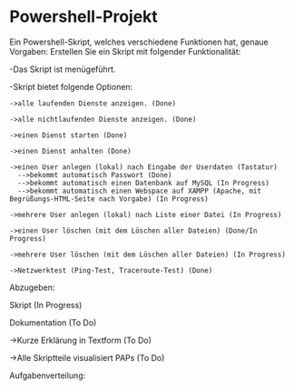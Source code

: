 # Powershell-Projekt
Ein Powershell-Skript, welches verschiedene Funktionen hat, genaue Vorgaben:
Erstellen Sie ein Skript mit folgender Funktionalität:

  -Das Skript ist menügeführt.
  
  -Skript bietet folgende Optionen:
  
    ->alle laufenden Dienste anzeigen. (Done)
    
    ->alle nichtlaufenden Dienste anzeigen. (Done)
    
    ->einen Dienst starten (Done)
    
    ->einen Dienst anhalten (Done)
    
    ->einen User anlegen (lokal) nach Eingabe der Userdaten (Tastatur)
      -->bekommt automatisch Passwort (Done)
      -->bekommt automatisch einen Datenbank auf MySQL (In Progress)
      -->bekommt automatisch einen Webspace auf XAMPP (Apache, mit Begrüßungs-HTML-Seite nach Vorgabe) (In Progress)
      
    ->mehrere User anlegen (lokal) nach Liste einer Datei (In Progress)
    
    ->einen User löschen (mit dem Löschen aller Dateien) (Done/In Progress)
    
    ->mehrere User löschen (mit dem Löschen aller Dateien) (In Progress)
    
    ->Netzwerktest (Ping-Test, Traceroute-Test) (Done)
    
Abzugeben:

Skript (In Progress)

Dokumentation (To Do)

  ->Kurze Erklärung in Textform (To Do)

  ->Alle Skriptteile visualisiert PAPs (To Do)

Aufgabenverteilung:


